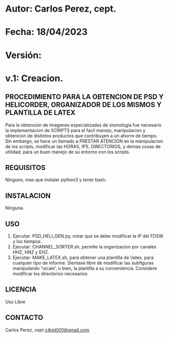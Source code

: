 # Autor: Carlos Perez, cept.
# Fecha: 18/04/2023
# Versión:
#       v.1: Creacion.


## PROCEDIMIENTO PARA LA OBTENCION DE PSD Y HELICORDER, ORGANIZADOR DE LOS MISMOS Y PLANTILLA DE LATEX

Para la obtencion de imagenes especializadas de sismologia fue necesario la implementacion de SCRIPTS para el facil manejo,
manipulacion y obtencion de distintos productos que contribuyen a un ahorro de tiempo. Sin embargo, se hace un llamado a 
PRESTAR ATENCION en la manipulacion de los scripts, modificar las HORAS, IPS, DIRECTORIOS, y demas cosas de utilidad, para 
un buen manejo de su entorno con los scripts.

## REQUISITOS

Ninguno, mas que instalar python3 y tener bash.

## INSTALACION

Ninguna.

## USO 

1. Ejecutar: PSD_HELI_GEN.py, notar que se debe modificar la IP del FDSW y los tiempos.
2. Ejecutar: CHANNEL_SORTER.sh, permite la organizacion por canales HHZ, HNZ y EHZ.
3. Ejecutar: MAKE_LATEX.sh, para obtener una plantilla de \latex, para cualquier tipo de informe. 
Sientase libre de modificar las subfiguras manipulando '\scale', o bien, la plantilla a su conveniencia. 
Considere modificar los directorios necesarios

## LICENCIA

Uso Libre

## CONTACTO

Carlos Perez, cept
c4rpt001@gmail.com
